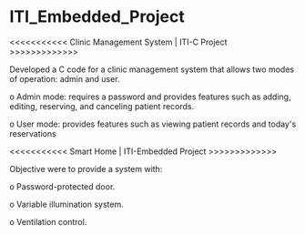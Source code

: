 # ITI_Embedded_Project
<<<<<<<<<<< Clinic Management System | ITI-C Project >>>>>>>>>>>>>

Developed a C code for a clinic management system that 
allows two modes of operation: admin and user.

  o Admin mode: requires a password and provides 
    features such as adding, editing, reserving, and 
    canceling patient records. 
    
  o User mode: provides features such as viewing patient 
    records and today's reservations


<<<<<<<<<<< Smart Home | ITI-Embedded Project >>>>>>>>>>>>>

Objective were to provide a system with:

  o Password-protected door.
  
  o Variable illumination system.
  
  o Ventilation control.
